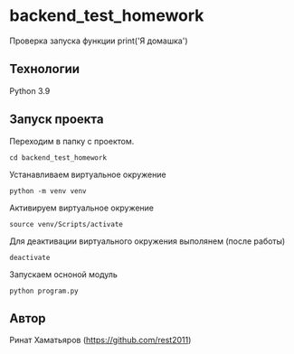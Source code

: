 # backend_test_homework
Проверка запуска функции print('Я домашка')

## Технологии
Python 3.9

## Запуск проекта
Переходим в папку с проектом.
```
cd backend_test_homework
```
Устанавливаем виртуальное окружение
```
python -m venv venv
```
Активируем виртуальное окружение
```
source venv/Scripts/activate
```
Для деактивации виртуального окружения выполянем (после работы)
```
deactivate
```
Запускаем осноной модуль
```
python program.py
```

## Автор
Ринат Хаматьяров (https://github.com/rest2011)
